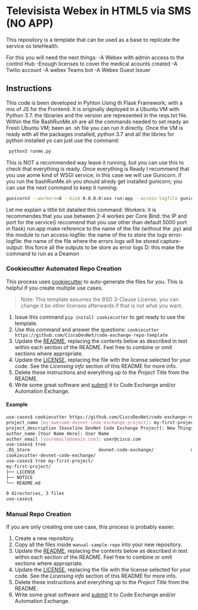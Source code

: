 # Televisista Webex in HTML5 via SMS (NO APP) 
This repository is a template that can be used as a base to replicate the service os teleHealth. 

For this you will need the next things:
-A Webex with admin access to the control Hub
-Enough licenses to cover the medical acounts created
-A Twilio account 
-A webex Teams bot
-A Webex Guest Issuer 


## Instructions

This code is been developed in Pyhton Using th Flask Framework; with a mix of JS for the Frontend.
It is originally deployed in a Ubuntu VM with Python 3.7. the libraries and the version are represented in the reqs.txt file.
Within the file BashRunMe.sh are all the commands needed to set ready an Fresh Ubuntu VM; been an .sh file you can run it directly.
Once the VM is ready with  all the packages installed, python 3.7 and all the libries for python installed yo can just use the command:
```python
 python3 runme.py
 ```
This is NOT a recommended way leave it running, but you can use this to check that everything is ready.
Once everything is Ready I recommend that you use aome kind of WSGI service; in this case we will use Gunicorn.
if you run the bashRunMe.sh you should alredy get installed gunicorn; you can use the next command to keep it running:
```bash
gunicorn3 --workers=8 --bind 0.0.0.0:xxx run:app --access-logfile gunicorn.log --error-logfile gunicorn-error.log --capture-output -D
```
Let me explain a little bit datailed this command:
Workers: it is recommendes that you use between 2-4 workes per Core
Bind: the IP and port for the service(i reccomend that you use other than default 5000 port in flask)
run:app make reference to the name of the file (without the .py) and the module to run
access-logfile: the name of the to store the logs
error-logfile: the name of the file where the errors logs will be stored
capture-output: this force all the outputs to be store as error logs
D: this make the command to run as a Deamon






### Cookiecutter Automated Repo Creation

This process uses [cookiecutter](https://github.com/audreyr/cookiecutter) to auto-generate the files for you. This is helpful if you create multiple use cases. 

> Note: This template assumes the BSD 3-Clause License, you can change it be other licenses afterwards if that is not what you want.


1. Issue this command `pip install cookiecutter` to get ready to use the template.
2. Use this command and answer the questions: `cookiecutter https://github.com/CiscoDevNet/code-exchange-repo-template`
3. Update the [README](./README.md), replacing the contents below as described in text within each section of the README. Feel free to combine or omit sections where appropriate. 
4. Update the [LICENSE](./LICENSE), replacing the file with the license selected for your code. See the *Licensing info* section of this README for more info. 
5. Delete these instructions and everything up to the _Project Title_ from the README.
6. Write some great software and [submit](https://developer.cisco.com/codeexchange/github/submit) it to Code Exchange and/or Automation Exchange.



#### Example 
```bash
use-cases$ cookiecutter https://github.com/CiscoDevNet/code-exchange-repo-template
project_name [my-awesome-devnet-code-exchange-project]: my-first-project
project_description [baseline DevNet Code Exchange Project]: New Things to come!
author_name [Your Name Here]: User Name
author_email [youremail@domain.com]: user@cisco.com
use-cases$ tree
.DS_Store                          devnet-code-exchange/              my-first-project/
cookiecutter-devnet-code-exchange/ 
use-cases$ tree my-first-project/
my-first-project/
├── LICENSE
├── NOTICE
└── README.md

0 directories, 3 files
use-cases$
```

### Manual Repo Creation

If you are only creating one use case, this process is probably easier. 

1. Create a new repository.
2. Copy all the files inside `manual-sample-repo` into your new repository. 
3. Update the [README](./README.md), replacing the contents below as described in text within each section of the README. Feel free to combine or omit sections where appropriate. 
4. Update the [LICENSE](./LICENSE), replacing the file with the license selected for your code. See the *Licensing info* section of this README for more info. 
5. Delete these instructions and everything up to the _Project Title_ from the README.
6. Write some great software and [submit](https://developer.cisco.com/codeexchange/github/submit) it to Code Exchange and/or Automation Exchange.

 